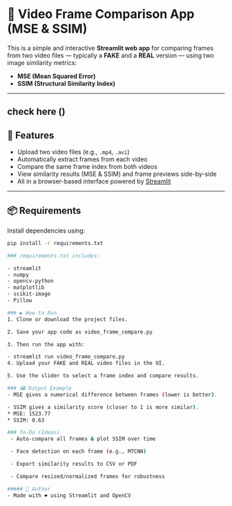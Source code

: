 # 🎥 Video Frame Comparison App (MSE & SSIM)

This is a simple and interactive **Streamlit web app** for comparing frames from two video files — typically a **FAKE** and a **REAL** version — using two image similarity metrics:

- **MSE (Mean Squared Error)**
- **SSIM (Structural Similarity Index)**

---
## check here ()
## 🚀 Features

- Upload two video files (e.g., `.mp4`, `.avi`)
- Automatically extract frames from each video
- Compare the same frame index from both videos
- View similarity results (MSE & SSIM) and frame previews side-by-side
- All in a browser-based interface powered by [Streamlit](https://streamlit.io)

---

## 📦 Requirements

Install dependencies using:

```bash
pip install -r requirements.txt

### requirements.txt includes:

- streamlit
- numpy
- opencv-python
- matplotlib
- scikit-image
- Pillow

### ▶️ How to Run
1. Clone or download the project files.

2. Save your app code as video_frame_compare.py

3. Then run the app with:

- streamlit run video_frame_compare.py
4. Upload your FAKE and REAL video files in the UI.

5. Use the slider to select a frame index and compare results.

### 🖼️ Output Example
- MSE gives a numerical difference between frames (lower is better).

- SSIM gives a similarity score (closer to 1 is more similar).
* MSE: 1523.77
* SSIM: 0.63

### To-Do (Ideas)
 - Auto-compare all frames & plot SSIM over time

 - Face detection on each frame (e.g., MTCNN)

 - Export similarity results to CSV or PDF

 - Compare resized/normalized frames for robustness

##### 👤 Author
- Made with ❤️ using Streamlit and OpenCV

